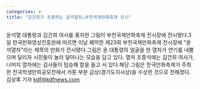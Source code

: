 ```yaml
---
categories: e
title: "김건희가 조종하는 윤석열차…부천국제만화축제 전시"
---
```

윤석열 대통령과 김건희 여사를 풍자한 그림이 부천국제만화축제 전시장에 전시됐다.3일 한국만화영상진흥원에 따르면 이날 폐막한 제23회 부천국제만화축제 전시장에 "윤석열차"라는 제목의 만화가 전시됐다.그림은 윤 대통령의 얼굴을 한 열차가 연기를 내뿜으며 달리자 시민들이 놀라 달아나는 모습을 담고 있다. 열차 조종석에는 김건희 여사가, 나머지 열차에는 검사들이 탑승해 칼을 들고 서 있다.해당 그림은 한국만화축제가 주최한 전국학생만화공모전에서 카툰 부문 금상(경기도지사상)을 수상한 것으로 전해졌다.김상록 기자 kdf@kdfnews.com
